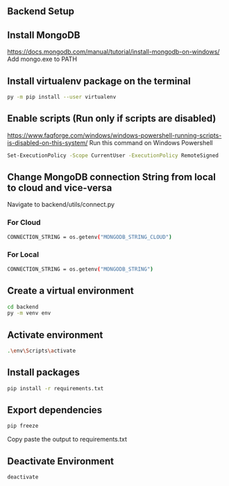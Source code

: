 ## Backend Setup

## Install MongoDB
https://docs.mongodb.com/manual/tutorial/install-mongodb-on-windows/
Add mongo.exe to PATH

## Install virtualenv package on the terminal
```bash
py -m pip install --user virtualenv
```

## Enable scripts (Run only if scripts are disabled)
https://www.faqforge.com/windows/windows-powershell-running-scripts-is-disabled-on-this-system/
Run this command on Windows Powershell
```bash
Set-ExecutionPolicy -Scope CurrentUser -ExecutionPolicy RemoteSigned
```

## Change MongoDB connection String from local to cloud and vice-versa
Navigate to backend/utils/connect.py

### For Cloud
```bash
CONNECTION_STRING = os.getenv("MONGODB_STRING_CLOUD")
```

### For Local
```bash
CONNECTION_STRING = os.getenv("MONGODB_STRING")
```

## Create a virtual environment
```bash
cd backend
py -m venv env
```

## Activate environment
```bash
.\env\Scripts\activate
```

## Install packages
```bash
pip install -r requirements.txt
```

## Export dependencies
```bash
pip freeze
```
Copy paste the output to requirements.txt

## Deactivate Environment
```bash
deactivate
```
